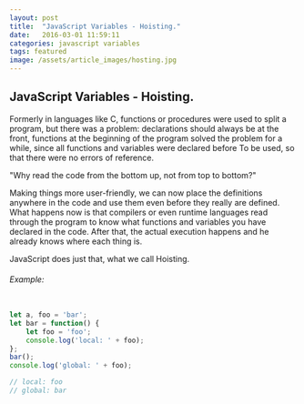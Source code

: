 ```yaml
---
layout: post
title:  "JavaScript Variables - Hoisting."
date:   2016-03-01 11:59:11
categories: javascript variables
tags: featured
image: /assets/article_images/hosting.jpg
---
```


JavaScript Variables - Hoisting.
----------------  

Formerly in languages like C, functions or procedures were used to split a program, but there was a problem: declarations should always be at the front, functions at the beginning of the program solved the problem for a while, since all functions and variables were declared before To be used, so that there were no errors of reference. 

"Why read the code from the bottom up, not from top to bottom?" 

Making things more user-friendly, we can now place the definitions anywhere in the code and use them even before they really are defined. What happens now is that compilers or even runtime languages read through the program to know what functions and variables you have declared in the code. After that, the actual execution happens and he already knows where each thing is. 

JavaScript does just that, what we call Hoisting.

###### Example:

```javascript

let a, foo = 'bar';
let bar = function() {
	let foo = 'foo';
	console.log('local: ' + foo);
};
bar();
console.log('global: ' + foo);

// local: foo
// global: bar

```


